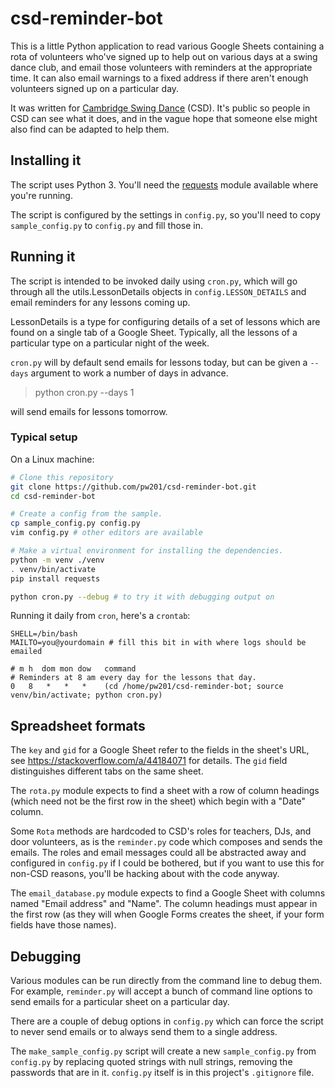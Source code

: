 # csd-reminder-bot

This is a little Python application to read various Google Sheets containing a
rota of volunteers who've signed up to help out on various days at a swing
dance club, and email those volunteers with reminders at the appropriate time.
It can also email warnings to a fixed address if there aren't enough volunteers
signed up on a particular day.

It was written for [Cambridge Swing
Dance](https://www.cambridgeswingdance.com/) (CSD). It's public so people in
CSD can see what it does, and in the vague hope that someone else might also
find can be adapted to help them.

## Installing it

The script uses Python 3. You'll need the
[requests](https://requests.readthedocs.io/en/latest/) module available where
you're running.

The script is configured by the settings in `config.py`, so you'll need to copy
`sample_config.py` to `config.py` and fill those in. 

## Running it

The script is intended to be invoked daily using `cron.py`, which will go
through all the utils.LessonDetails objects in `config.LESSON_DETAILS` and
email reminders for any lessons coming up.

LessonDetails is a type for configuring details of a set of lessons which are
found on a single tab of a Google Sheet. Typically, all the lessons of a
particular type on a particular night of the week.

`cron.py` will by default send
emails for lessons today, but can be given a `--days` argument to work a number
of days in advance.

> python cron.py --days 1

will send emails for lessons tomorrow.

### Typical setup

On a Linux machine:

```bash
# Clone this repository
git clone https://github.com/pw201/csd-reminder-bot.git
cd csd-reminder-bot

# Create a config from the sample.
cp sample_config.py config.py
vim config.py # other editors are available

# Make a virtual environment for installing the dependencies.
python -m venv ./venv
. venv/bin/activate
pip install requests

python cron.py --debug # to try it with debugging output on
```

Running it daily from `cron`, here's a `crontab`:

```
SHELL=/bin/bash
MAILTO=you@yourdomain # fill this bit in with where logs should be emailed

# m h  dom mon dow   command
# Reminders at 8 am every day for the lessons that day.
0   8   *   *   *    (cd /home/pw201/csd-reminder-bot; source venv/bin/activate; python cron.py)
```

## Spreadsheet formats

The `key` and `gid` for a Google Sheet refer to the fields in the sheet's URL,
see https://stackoverflow.com/a/44184071 for details. The `gid` field
distinguishes different tabs on the same sheet.

The `rota.py` module expects to find a sheet with a row of column headings
(which need not be the first row in the sheet) which begin with a "Date" column.

Some `Rota` methods are hardcoded to CSD's roles for teachers, DJs, and door
volunteers, as is the `reminder.py` code which composes and sends the emails.
The roles and email messages could all be abstracted away and configured in
`config.py` if I could be bothered, but if you want to use this for non-CSD
reasons, you'll be hacking about with the code anyway.

The `email_database.py` module expects to find a Google Sheet with columns
named "Email address" and "Name". The column headings must appear in the first
row (as they will when Google Forms creates the sheet, if your form fields have
those names).

## Debugging

Various modules can be run directly from the command line to debug them. For
example, `reminder.py` will accept a bunch of command line options to send
emails for a particular sheet on a particular day.

There are a couple of debug options in `config.py` which can force the script to
never send emails or to always send them to a single address.

The `make_sample_config.py` script will create a new `sample_config.py` from
`config.py` by replacing quoted strings with null strings, removing the
passwords that are in it. `config.py` itself is in this project's `.gitignore` file.
